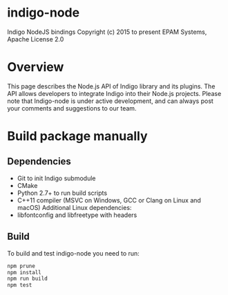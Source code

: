 # indigo-node
Indigo NodeJS bindings
Copyright (c) 2015 to present EPAM Systems, Apache License 2.0
# Overview
This page describes the Node.js API of Indigo library and its plugins. The API allows developers to integrate Indigo into their Node.js projects.
Please note that Indigo-node is under active development, and can always post your comments and suggestions to our team.
# Build package manually
## Dependencies
* Git to init Indigo submodule
* CMake
* Python 2.7+ to run build scripts
* C++11 compiler (MSVC on Windows, GCC or Clang on Linux and macOS)
Additional Linux dependencies:
* libfontconfig and libfreetype with headers
## Build
To build and test indigo-node you need to run:
```bash
npm prune
npm install
npm run build
npm test
```